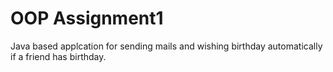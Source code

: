 # OOP Assignment1
Java based applcation for sending mails and wishing birthday automatically if a friend has birthday.
